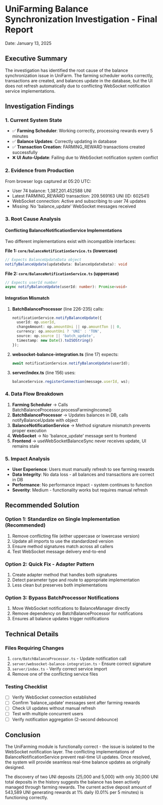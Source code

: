 # UniFarming Balance Synchronization Investigation - Final Report
Date: January 13, 2025

## Executive Summary
The investigation has identified the root cause of the balance synchronization issue in UniFarm. The farming scheduler works correctly, transactions are created, and balances update in the database, but the UI does not refresh automatically due to conflicting WebSocket notification service implementations.

## Investigation Findings

### 1. Current System State
- ✅ **Farming Scheduler**: Working correctly, processing rewards every 5 minutes
- ✅ **Balance Updates**: Correctly updating in database
- ✅ **Transaction Creation**: FARMING_REWARD transactions created successfully
- ❌ **UI Auto-Update**: Failing due to WebSocket notification system conflict

### 2. Evidence from Production
From browser logs captured at 05:20 UTC:
- User 74 balance: 1,387,201.452588 UNI
- Latest FARMING_REWARD transaction: 209.569163 UNI (ID: 602541)
- WebSocket connection: Active and subscribing to user 74 updates
- Missing: No 'balance_update' WebSocket messages received

### 3. Root Cause Analysis

#### Conflicting BalanceNotificationService Implementations
Two different implementations exist with incompatible interfaces:

**File 1: `core/balanceNotificationService.ts` (lowercase)**
```typescript
// Expects BalanceUpdateData object
notifyBalanceUpdate(updateData: BalanceUpdateData): void
```

**File 2: `core/BalanceNotificationService.ts` (uppercase)**
```typescript
// Expects userId number
async notifyBalanceUpdate(userId: number): Promise<void>
```

#### Integration Mismatch
1. **BatchBalanceProcessor** (line 226-235) calls:
   ```typescript
   notificationService.notifyBalanceUpdate({
     userId: op.userId,
     changeAmount: op.amountUni || op.amountTon || 0,
     currency: op.amountUni ? 'UNI' : 'TON',
     source: op.source || 'batch_update',
     timestamp: new Date().toISOString()
   });
   ```

2. **websocket-balance-integration.ts** (line 17) expects:
   ```typescript
   await notificationService.notifyBalanceUpdate(userId);
   ```

3. **server/index.ts** (line 156) uses:
   ```typescript
   balanceService.registerConnection(message.userId, ws);
   ```

### 4. Data Flow Breakdown
1. **Farming Scheduler** → Calls BatchBalanceProcessor.processFarmingIncome()
2. **BatchBalanceProcessor** → Updates balances in DB, calls notifyBalanceUpdate with object
3. **BalanceNotificationService** → Method signature mismatch prevents proper execution
4. **WebSocket** → No 'balance_update' message sent to frontend
5. **Frontend** → useWebSocketBalanceSync never receives update, UI remains stale

### 5. Impact Analysis
- **User Experience**: Users must manually refresh to see farming rewards
- **Data Integrity**: No data loss - all balances and transactions are correct in DB
- **Performance**: No performance impact - system continues to function
- **Severity**: Medium - functionality works but requires manual refresh

## Recommended Solution

### Option 1: Standardize on Single Implementation (Recommended)
1. Remove conflicting file (either uppercase or lowercase version)
2. Update all imports to use the standardized version
3. Ensure method signatures match across all callers
4. Test WebSocket message delivery end-to-end

### Option 2: Quick Fix - Adapter Pattern
1. Create adapter method that handles both signatures
2. Detect parameter type and route to appropriate implementation
3. Less clean but preserves both implementations

### Option 3: Bypass BatchProcessor Notifications
1. Move WebSocket notifications to BalanceManager directly
2. Remove dependency on BatchBalanceProcessor for notifications
3. Ensures all balance updates trigger notifications

## Technical Details

### Files Requiring Changes
1. `core/BatchBalanceProcessor.ts` - Update notification call
2. `server/websocket-balance-integration.ts` - Ensure correct signature
3. `server/index.ts` - Verify correct service import
4. Remove one of the conflicting service files

### Testing Checklist
- [ ] Verify WebSocket connection established
- [ ] Confirm 'balance_update' messages sent after farming rewards
- [ ] Check UI updates without manual refresh
- [ ] Test with multiple concurrent users
- [ ] Verify notification aggregation (2-second debounce)

## Conclusion
The UniFarming module is functionally correct - the issue is isolated to the WebSocket notification layer. The conflicting implementations of BalanceNotificationService prevent real-time UI updates. Once resolved, the system will provide seamless real-time balance updates as originally designed.

The discovery of two UNI deposits (25,000 and 5,000) with only 30,000 UNI total deposits in the history suggests the balance has been actively managed through farming rewards. The current active deposit amount of 543,589 UNI generating rewards at 1% daily (0.01% per 5 minutes) is functioning correctly.